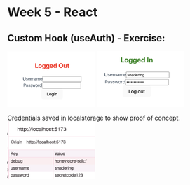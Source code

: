 # Week 5 - React
## Custom Hook (useAuth) - Exercise:


<img src="./public/loggedout.png" width="200">

<img src="./public/loggedin.png" width="200">

Credentials saved in localstorage to show proof of concept.
<img src="./public/localstorage.png" width="200">
